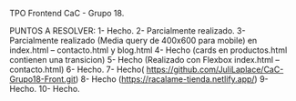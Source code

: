 TPO Frontend CaC - Grupo 18.

PUNTOS A RESOLVER:
1- Hecho.
2- Parcialmente realizado.
3- Parcialmente realizado (Media query de 400x600 para mobile) en index.html – contacto.html y blog.html
4- Hecho (cards en productos.html contienen una transicion)
5- Hecho (Realizado con Flexbox index.html – contacto.html)
6- Hecho.
7- Hecho( https://github.com/JuliLaplace/CaC-Grupo18-Front.git)
8- Hecho (https://racalame-tienda.netlify.app/)
9- Hecho.
10- Hecho.
